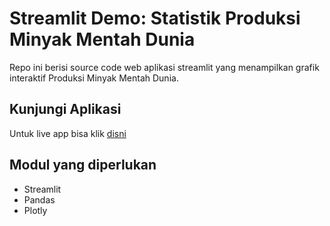 # Streamlit Demo: Statistik Produksi Minyak Mentah Dunia

Repo ini berisi source code web aplikasi streamlit yang menampilkan grafik interaktif Produksi Minyak Mentah Dunia.

## Kunjungi Aplikasi

Untuk live app bisa klik [disni](https://share.streamlit.io/destia1416/dashboard_minyak/main/app.py)

## Modul yang diperlukan 

* Streamlit
* Pandas
* Plotly
